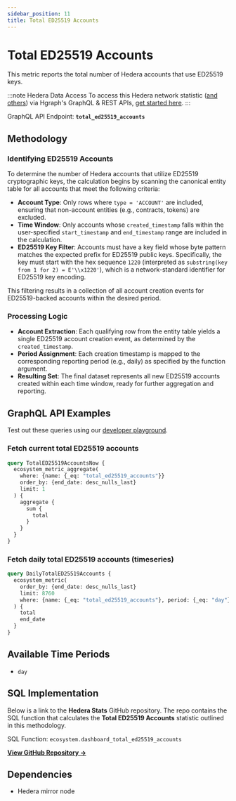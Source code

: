 ```yaml
---
sidebar_position: 11
title: Total ED25519 Accounts
---
```


# Total ED25519 Accounts

This metric reports the total number of Hedera accounts that use ED25519 keys.

:::note Hedera Data Access
To access this Hedera network statistic ([and others](/category/hedera-stats/)) via Hgraph's GraphQL & REST APIs, [get started here](https://www.hgraph.com/hedera).
:::

GraphQL API Endpoint: **`total_ed25519_accounts`**

## Methodology

### Identifying ED25519 Accounts

To determine the number of Hedera accounts that utilize ED25519 cryptographic keys, the calculation begins by scanning the canonical entity table for all accounts that meet the following criteria:

- **Account Type**: Only rows where `type = 'ACCOUNT'` are included, ensuring that non-account entities (e.g., contracts, tokens) are excluded.
- **Time Window**: Only accounts whose `created_timestamp` falls within the user-specified `start_timestamp` and `end_timestamp` range are included in the calculation.
- **ED25519 Key Filter**: Accounts must have a key field whose byte pattern matches the expected prefix for ED25519 public keys. Specifically, the key must start with the hex sequence `1220` (interpreted as `substring(key from 1 for 2) = E'\\x1220'`), which is a network-standard identifier for ED25519 key encoding.

This filtering results in a collection of all account creation events for ED25519-backed accounts within the desired period.

### Processing Logic

- **Account Extraction**: Each qualifying row from the entity table yields a single ED25519 account creation event, as determined by the `created_timestamp`.
- **Period Assignment**: Each creation timestamp is mapped to the corresponding reporting period (e.g., daily) as specified by the function argument.
- **Resulting Set**: The final dataset represents all new ED25519 accounts created within each time window, ready for further aggregation and reporting.

## GraphQL API Examples

Test out these queries using our [developer playground](https://dashboard.hgraph.com).

### Fetch current total ED25519 accounts

```graphql
query TotalED25519AccountsNow {
  ecosystem_metric_aggregate(
    where: {name: {_eq: "total_ed25519_accounts"}}
    order_by: {end_date: desc_nulls_last}
    limit: 1
  ) {
    aggregate {
      sum {
        total
      }
    }
  }
}
```

### Fetch daily total ED25519 accounts (timeseries)

```graphql
query DailyTotalED25519Accounts {
  ecosystem_metric(
    order_by: {end_date: desc_nulls_last}
    limit: 8760
    where: {name: {_eq: "total_ed25519_accounts"}, period: {_eq: "day"}}
  ) {
    total
    end_date
  }
}
```

## Available Time Periods

- `day`

## SQL Implementation

Below is a link to the **Hedera Stats** GitHub repository. The repo contains the SQL function that calculates the **Total ED25519 Accounts** statistic outlined in this methodology.

SQL Function: `ecosystem.dashboard_total_ed25519_accounts`

**[View GitHub Repository →](https://github.com/hgraph-io/hedera-stats)**

## Dependencies
* Hedera mirror node
